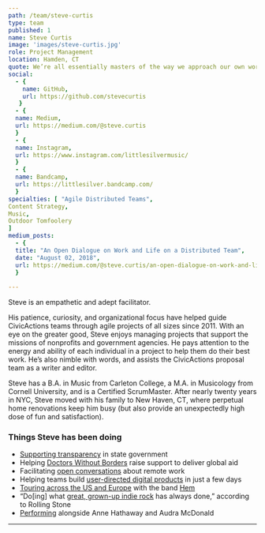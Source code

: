 ```yaml
---
path: /team/steve-curtis
type: team
published: 1
name: Steve Curtis
image: 'images/steve-curtis.jpg'
role: Project Management
location: Hamden, CT 
quote: We’re all essentially masters of the way we approach our own work, yet deeply accountable to each other.
social: 
  - {
    name: GitHub,
    url: https://github.com/stevecurtis
   }
  - {
  name: Medium,
  url: https://medium.com/@steve.curtis
  }
  - {
  name: Instagram,
  url: https://www.instagram.com/littlesilvermusic/
  }
  - {
  name: Bandcamp,
  url: https://littlesilver.bandcamp.com/
  }
specialties: [ "Agile Distributed Teams",
Content Strategy,
Music,
Outdoor Tomfoolery
]
medium_posts: 
  - {
  title: "An Open Dialogue on Work and Life on a Distributed Team",
  date: "August 02, 2018",
  url: https://medium.com/@steve.curtis/an-open-dialogue-on-work-and-life-in-a-distributed-team-796ef88813cd
  }
  
---
```


Steve is an empathetic and adept facilitator. 

His patience, curiosity, and organizational focus have helped guide CivicActions teams through agile projects of all sizes since 2011. With an eye on the greater good, Steve enjoys managing projects that support the missions of nonprofits and government agencies. He pays attention to the energy and ability of each individual in a project to help them do their best work. He’s also nimble with words, and assists the CivicActions proposal team as a writer and editor.

Steve has a B.A. in Music from Carleton College, a M.A. in Musicology from Cornell University, and is a Certified ScrumMaster. After nearly twenty years in NYC, Steve moved with his family to New Haven, CT, where perpetual home renovations keep him busy (but also provide an unexpectedly high dose of fun and satisfaction).




### Things Steve has been doing
* [Supporting transparency](https://civicactions.com/case-study/digital-democracy) in state government 
* Helping [Doctors Without Borders](https://civicactions.com/case-study/msf/) raise support to deliver global aid
* Facilitating [open conversations](https://medium.com/@steve.curtis/an-open-dialogue-on-work-and-life-in-a-distributed-team-796ef88813cd) about remote work 
* Helping teams build [user-directed digital products](http://www.govtech.com/civic/3-Tips-for-Joining-Californias-Agile-Government-Vendor-Pool.html) in just a few days
* [Touring across the US and Europe](http://www.allabouthem.com/tour.htm) with the band [Hem](https://www.hemmusic.com/)
* “Do[ing] what [great, grown-up indie rock](https://littlesilver.bandcamp.com/track/one-stepper) has always done,” according to Rolling Stone
* [Performing](https://www.nytimes.com/2009/06/26/theater/reviews/26night.html) alongside Anne Hathaway and Audra McDonald

-------------------------------

